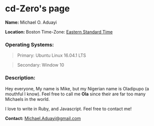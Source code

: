 # cd-Zero's page
  
 **Name:** Michael O. Aduayi
  
 **Location:** Boston 
  Time-Zone: [Eastern Standard Time]( https://www.timeanddate.com/time/zones/est)
  
### Operating Systems:
   
   >Primary:    Ubuntu Linux 16.04.1 LTS
   
   >Secondary:  Window 10
   
### Description:
 
Hey everyone,
  My name is Mike, but my Nigerian name is Oladipupo (a mouthful I know).
  Feel free to call me **Ola** since their are far too many Michaels in the world.
  
  I love to write in Ruby, and Javascript. Feel free to contact me!


  **Contact:** Michael.Aduayi@gmail.com
    
  
  

